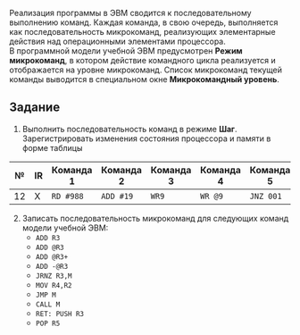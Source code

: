 Реализация программы в ЭВМ сводится к последовательному выполнению команд. Каждая команда, в свою очередь, выполняется как последовательность микрокоманд, реализующих элементарные действия над операционными элементами процессора.  
В программной модели учебной ЭВМ предусмотрен **Режим микрокоманд**, в котором действие командного цикла реализуется и отображается на уровне микрокоманд. Список микрокоманд текущей команды выводится в специальном окне **Микрокомандный уровень**.
## Задание
1. Выполнить последовательность команд в режиме **Шаг**. Зарегистрировать изменения состояния процессора и памяти в форме таблицы
  
| №   | IR  | Команда 1 | Команда 2 | Команда 3 | Команда 4 | Команда 5 |
| --- | --- | --------- | --------- | --------- | --------- | --------- |
| 12  | X   | `RD #988` | `ADD #19` | `WR9`     | `WR @9`   | `JNZ 001` |
  
2. Записать последовательность микрокоманд для следующих команд модели учебной ЭВМ:
	- `ADD R3`
	- `ADD @R3`
	- `ADD @R3+`
	- `ADD -@R3`
	- `JRNZ R3,M`
	- `MOV R4,R2`
	- `JMP M`
	- `CALL M`
	- `RET: PUSH R3`
	- `POP R5`